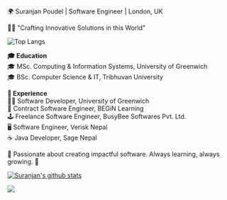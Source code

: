 🌍 Suranjan Poudel | Software Engineer | London, UK

👨‍💻 "Crafting Innovative Solutions in this World"

![Top Langs](https://github-readme-stats.vercel.app/api/top-langs/?username=suranjan77&layout=compact)

**🎓 Education** <br/>
🎓 MSc. Computing & Information Systems, University of Greenwich <br/>
🎓 BSc. Computer Science & IT, Tribhuvan University <br/>

**🏢 Experience** <br/>
🧑‍🔬 Software Developer, University of Greenwich <br/>
💼 Contract Software Engineer, BEGiN Learning <br/>
🕹️ Freelance Software Engineer, BusyBee Softwares Pvt. Ltd. <br/>
🖥️ Software Engineer, Verisk Nepal <br/>
☕ Java Developer, Sage Nepal <br/>

🌟 Passionate about creating impactful software. Always learning, always growing. 🚀

[![Suranjan's github stats](https://github-readme-stats.vercel.app/api?username=suranjan77&show_icons=true)](https://github.com/anuraghazra/github-readme-stats)

![](https://komarev.com/ghpvc/?username=suranjan77)
